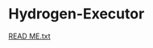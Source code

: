 # Hydrogen-Executor

[READ ME.txt](https://github.com/idkjuno/Hydrogen-Executor/files/12009884/READ.ME.txt)

